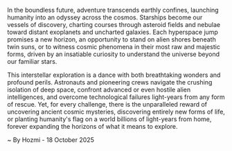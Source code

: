 
In the boundless future, adventure transcends earthly confines, launching humanity into an odyssey across the cosmos. Starships become our vessels of discovery, charting courses through asteroid fields and nebulae toward distant exoplanets and uncharted galaxies. Each hyperspace jump promises a new horizon, an opportunity to stand on alien shores beneath twin suns, or to witness cosmic phenomena in their most raw and majestic forms, driven by an insatiable curiosity to understand the universe beyond our familiar stars.

This interstellar exploration is a dance with both breathtaking wonders and profound perils. Astronauts and pioneering crews navigate the crushing isolation of deep space, confront advanced or even hostile alien intelligences, and overcome technological failures light-years from any form of rescue. Yet, for every challenge, there is the unparalleled reward of uncovering ancient cosmic mysteries, discovering entirely new forms of life, or planting humanity's flag on a world billions of light-years from home, forever expanding the horizons of what it means to explore.

~ By Hozmi - 18 October 2025
